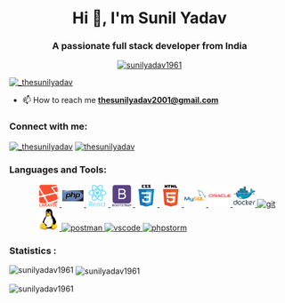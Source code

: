 <h1 align="center">Hi 👋, I'm Sunil Yadav</h1>
<h3 align="center">A passionate full stack developer from India</h3>

<p align="center"> <a href="https://github.com/ryo-ma/github-profile-trophy"><img src="https://github-profile-trophy.vercel.app/?username=sunilyadav1961&margin-w=15&margin-h=15&column=4&theme=juicyfresh" alt="sunilyadav1961" /></a> </p>

<p align="left"> <a href="https://twitter.com/_thesunilyadav" target="blank"><img src="https://img.shields.io/twitter/follow/_thesunilyadav?logo=twitter&style=for-the-badge" alt="_thesunilyadav" /></a> </p>

- 📫 How to reach me **thesunilyadav2001@gmail.com**

<h3 align="left">Connect with me:</h3>
<p align="left">
<a href="https://twitter.com/_thesunilyadav" target="blank"><img align="center" src="https://raw.githubusercontent.com/rahuldkjain/github-profile-readme-generator/master/src/images/icons/Social/twitter.svg" alt="_thesunilyadav" height="30" width="40" /></a>
<a href="https://linkedin.com/in/thesunilyadav" target="blank"><img align="center" src="https://raw.githubusercontent.com/rahuldkjain/github-profile-readme-generator/master/src/images/icons/Social/linked-in-alt.svg" alt="thesunilyadav" height="30" width="40" /></a>
</p>

<h3 align="left">Languages and Tools:</h3>
<p align="left" style="padding-left:50px;"> 
<a href="https://laravel.com/" target="_blank">
    <img src="https://raw.githubusercontent.com/devicons/devicon/master/icons/laravel/laravel-plain-wordmark.svg" alt="laravel" width="40" height="40"/>
  </a>
  <a href="https://www.php.net" target="_blank"> 
    <img src="https://raw.githubusercontent.com/devicons/devicon/master/icons/php/php-original.svg" alt="php" width="40" height="40"/>
   </a>
  <a href="https://reactjs.org/" target="_blank"> 
    <img src="https://raw.githubusercontent.com/devicons/devicon/master/icons/react/react-original-wordmark.svg" alt="react" width="40" height="40"/> 
   </a>  
  <a href="https://getbootstrap.com" target="_blank"> 
    <img src="https://raw.githubusercontent.com/devicons/devicon/master/icons/bootstrap/bootstrap-plain-wordmark.svg" alt="bootstrap" width="40" height="40"/> 
  </a> 
  <a href="https://www.w3schools.com/css/" target="_blank"> 
    <img src="https://raw.githubusercontent.com/devicons/devicon/master/icons/css3/css3-original-wordmark.svg" alt="css3" width="40" height="40"/>
  </a>
  <a href="https://www.w3.org/html/" target="_blank">
    <img src="https://raw.githubusercontent.com/devicons/devicon/master/icons/html5/html5-original-wordmark.svg" alt="html5" width="40" height="40"/> 
  </a> 
  <a href="https://www.mysql.com/" target="_blank"> 
    <img src="https://raw.githubusercontent.com/devicons/devicon/master/icons/mysql/mysql-original-wordmark.svg" alt="mysql" width="40" height="40"/>
  </a> 
  <a href="https://www.oracle.com/" target="_blank"> 
    <img src="https://raw.githubusercontent.com/devicons/devicon/master/icons/oracle/oracle-original.svg" alt="oracle" width="40" height="40"/>
  </a> 
  <a href="https://www.docker.com/" target="_blank"> 
    <img src="https://raw.githubusercontent.com/devicons/devicon/master/icons/docker/docker-original-wordmark.svg" alt="docker" width="40" height="40"/> 
  </a> 
  <a href="https://git-scm.com/" target="_blank"> 
    <img src="https://www.vectorlogo.zone/logos/git-scm/git-scm-icon.svg" alt="git" width="40" height="40"/> 
  </a> 
  <a href="https://www.linux.org/" target="_blank"> 
    <img src="https://raw.githubusercontent.com/devicons/devicon/master/icons/linux/linux-original.svg" alt="linux" width="40" height="40"/> 
  </a>
   <a href="https://postman.com" target="_blank"> 
    <img src="https://www.vectorlogo.zone/logos/getpostman/getpostman-icon.svg" alt="postman" width="40" height="40"/>
   </a> 
   
   <a href="https://code.visualstudio.com/" target="_blank"> 
    <img src="https://www.vectorlogo.zone/logos/visualstudio_code/visualstudio_code-icon.svg" alt="vscode" width="40" height="40"/>
   </a>
    <a href="https://www.jetbrains.com/phpstorm/" target="_blank"> 
    <img src="https://cdn.worldvectorlogo.com/logos/phpstorm-1.svg" alt="phpstorm" width="40" height="40"/>
   </a>
   
  </p>

<h3 align="left"> Statistics :</h3>
<p><img align="left" src="https://github-readme-stats.vercel.app/api/top-langs?username=sunilyadav1961&show_icons=true&locale=en&layout=compact&theme=tokyonight&langs_count=10" alt="sunilyadav1961" /></p>

<p>&nbsp;<img align="center" src="https://github-readme-stats.vercel.app/api?username=sunilyadav1961&show_icons=true&locale=en&count_private=true&theme=radical" alt="sunilyadav1961" /></p>

<p><img align="center" src="https://github-readme-streak-stats.herokuapp.com/?user=sunilyadav1961&theme=merko" alt="sunilyadav1961" /></p>
